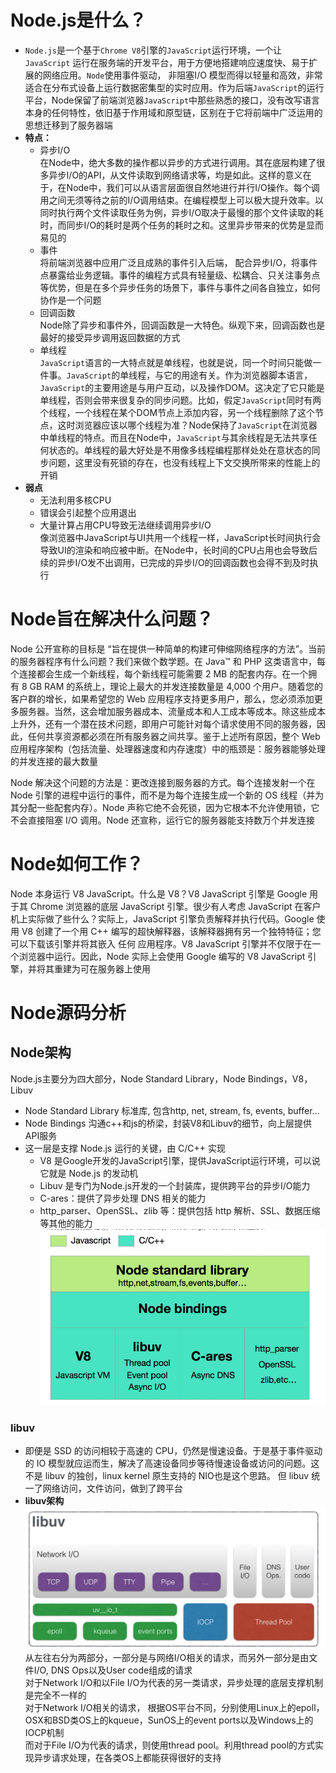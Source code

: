 # **Node.js是什么？**  
  - `Node.js`是一个基于`Chrome V8`引擎的`JavaScript`运行环境，一个让`JavaScript` 运行在服务端的开发平台，用于方便地搭建响应速度快、易于扩展的网络应用。`Node`使用事件驱动， 非阻塞I/O 模型而得以轻量和高效，非常适合在分布式设备上运行数据密集型的实时应用。作为后端`JavaScript`的运行平台，Node保留了前端浏览器`JavaScript`中那些熟悉的接口，没有改写语言本身的任何特性，依旧基于作用域和原型链，区别在于它将前端中广泛运用的思想迁移到了服务器端  
  - **特点：**  
    - 异步I/O  
      在Node中，绝大多数的操作都以异步的方式进行调用。其在底层构建了很多异步I/O的API，从文件读取到网络请求等，均是如此。这样的意义在于，在Node中，我们可以从语言层面很自然地进行并行I/O操作。每个调用之间无须等待之前的I/O调用结束。在编程模型上可以极大提升效率。以同时执行两个文件读取任务为例，异步I/O取决于最慢的那个文件读取的耗时，而同步I/O的耗时是两个任务的耗时之和。这里异步带来的优势是显而易见的  
    - 事件  
      将前端浏览器中应用广泛且成熟的事件引入后端， 配合异步I/O，将事件点暴露给业务逻辑。事件的编程方式具有轻量级、松耦合、只关注事务点等优势，但是在多个异步任务的场景下，事件与事件之间各自独立，如何协作是一个问题  
    - 回调函数  
      Node除了异步和事件外，回调函数是一大特色。纵观下来，回调函数也是最好的接受异步调用返回数据的方式  
    - 单线程  
      `JavaScript`语言的一大特点就是单线程，也就是说，同一个时间只能做一件事。`JavaScript`的单线程，与它的用途有关。作为浏览器脚本语言，`JavaScript`的主要用途是与用户互动，以及操作DOM。这决定了它只能是单线程，否则会带来很复杂的同步问题。比如，假定`JavaScript`同时有两个线程，一个线程在某个DOM节点上添加内容，另一个线程删除了这个节点，这时浏览器应该以哪个线程为准？Node保持了`JavaScript`在浏览器中单线程的特点。而且在Node中，`JavaScript`与其余线程是无法共享任何状态的。单线程的最大好处是不用像多线程编程那样处处在意状态的同步问题，这里没有死锁的存在，也没有线程上下文交换所带来的性能上的开销  
  - **弱点**  
    - 无法利用多核CPU  
    - 错误会引起整个应用退出  
    - 大量计算占用CPU导致无法继续调用异步I/O  
    像浏览器中JavaScript与UI共用一个线程一样，JavaScript长时间执行会导致UI的渲染和响应被中断。在Node中，长时间的CPU占用也会导致后续的异步I/O发不出调用，已完成的异步I/O的回调函数也会得不到及时执行  
# **Node旨在解决什么问题？**  
  Node 公开宣称的目标是 “旨在提供一种简单的构建可伸缩网络程序的方法”。当前的服务器程序有什么问题？我们来做个数学题。在 Java™ 和 PHP 这类语言中，每个连接都会生成一个新线程，每个新线程可能需要 2 MB 的配套内存。在一个拥有 8 GB RAM 的系统上，理论上最大的并发连接数量是 4,000 个用户。随着您的客户群的增长，如果希望您的 Web 应用程序支持更多用户，那么，您必须添加更多服务器。当然，这会增加服务器成本、流量成本和人工成本等成本。除这些成本上升外，还有一个潜在技术问题，即用户可能针对每个请求使用不同的服务器，因此，任何共享资源都必须在所有服务器之间共享。鉴于上述所有原因，整个 Web 应用程序架构（包括流量、处理器速度和内存速度）中的瓶颈是：服务器能够处理的并发连接的最大数量  

  Node 解决这个问题的方法是：更改连接到服务器的方式。每个连接发射一个在 Node 引擎的进程中运行的事件，而不是为每个连接生成一个新的 OS 线程（并为其分配一些配套内存）。Node 声称它绝不会死锁，因为它根本不允许使用锁，它不会直接阻塞 I/O 调用。Node 还宣称，运行它的服务器能支持数万个并发连接  

# **Node如何工作？**  
  Node 本身运行 V8 JavaScript。什么是 V8？V8 JavaScript 引擎是 Google 用于其 Chrome 浏览器的底层 JavaScript 引擎。很少有人考虑 JavaScript 在客户机上实际做了些什么？实际上，JavaScript 引擎负责解释并执行代码。Google 使用 V8 创建了一个用 C++ 编写的超快解释器，该解释器拥有另一个独特特征；您可以下载该引擎并将其嵌入 任何 应用程序。V8 JavaScript 引擎并不仅限于在一个浏览器中运行。因此，Node 实际上会使用 Google 编写的 V8 JavaScript 引擎，并将其重建为可在服务器上使用  

# **Node源码分析**  
## **Node架构**  
  Node.js主要分为四大部分，Node Standard Library，Node Bindings，V8，Libuv  
  - Node Standard Library 标准库, 包含http, net, stream, fs, events, buffer...  
  - Node Bindings 沟通c++和js的桥梁，封装V8和Libuv的细节，向上层提供API服务  
  - 这一层是支撑 Node.js 运行的关键，由 C/C++ 实现  
    - V8 是Google开发的JavaScript引擎，提供JavaScript运行环境，可以说它就是 Node.js 的发动机  
    - Libuv 是专门为Node.js开发的一个封装库，提供跨平台的异步I/O能力  
    - C-ares：提供了异步处理 DNS 相关的能力  
    - http_parser、OpenSSL、zlib 等：提供包括 http 解析、SSL、数据压缩等其他的能力  
  ![img](./nodepic/nodestruc.png)  

### **libuv**  
  - 即便是 SSD 的访问相较于高速的 CPU，仍然是慢速设备。于是基于事件驱动的 IO 模型就应运而生，解决了高速设备同步等待慢速设备或访问的问题。这不是 libuv 的独创，linux kernel 原生支持的 NIO也是这个思路。 但 libuv 统一了网络访问，文件访问，做到了跨平台  
  - **libuv架构**  
    ![img](./nodepic/libuv.png)  
    从左往右分为两部分，一部分是与网络I/O相关的请求，而另外一部分是由文件I/O, DNS Ops以及User code组成的请求  
    对于Network I/O和以File I/O为代表的另一类请求，异步处理的底层支撑机制是完全不一样的  
    对于Network I/O相关的请求， 根据OS平台不同，分别使用Linux上的epoll，OSX和BSD类OS上的kqueue，SunOS上的event ports以及Windows上的IOCP机制  
    而对于File I/O为代表的请求，则使用thread pool。利用thread pool的方式实现异步请求处理，在各类OS上都能获得很好的支持  